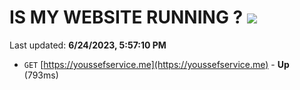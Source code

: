 # IS MY WEBSITE RUNNING ? [![](https://img.shields.io/static/v1?label=Sponsor&message=%E2%9D%A4&logo=GitHub&color=%23fe8e86)](https://github.com/sponsors/<username>)

Last updated: **6/24/2023, 5:57:10 PM**

- `GET` [https://youssefservice.me](https://youssefservice.me) - **Up** (793ms)
